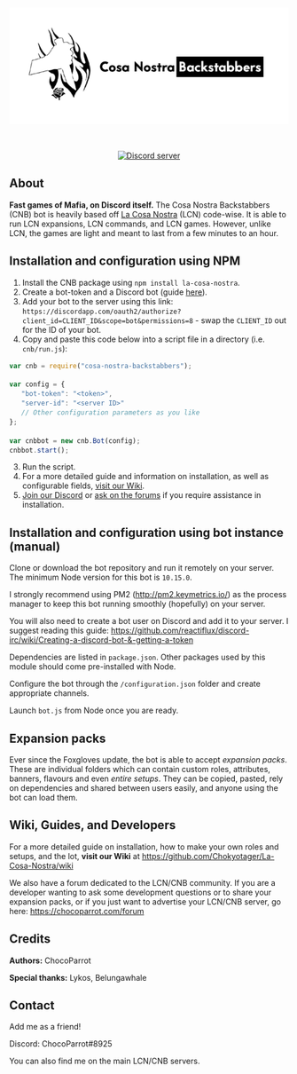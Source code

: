 <div align="center">
  <br />
  <p>
    <a href="https://github.com/Chokyotager/Cosa-Nostra-Backstabbers"><img src="/display/CNB_main_banner.png" alt="banner" /></a>
  </p>
  <br />
  <p>
    <a href="https://discord.gg/gDHPQMR"><img src="https://discordapp.com/api/guilds/504239309063323668/embed.png" alt="Discord server" /></a>
  </p>
</div>

## About
**Fast games of Mafia, on Discord itself.** The Cosa Nostra Backstabbers (CNB) bot is heavily based off [La Cosa Nostra]("https://github.com/Chokyotager/La-Cosa-Nostra") (LCN) code-wise. It is able to run LCN expansions, LCN commands, and LCN games. However, unlike LCN, the games are light and meant to last from a few minutes to an hour.


## Installation and configuration using NPM
1. Install the CNB package using `npm install la-cosa-nostra`.
2. Create a bot-token and a Discord bot (guide [here](https://github.com/reactiflux/discord-irc/wiki/Creating-a-discord-bot-&-getting-a-token)).
3. Add your bot to the server using this link: `https://discordapp.com/oauth2/authorize?client_id=CLIENT_ID&scope=bot&permissions=8` - swap the `CLIENT_ID` out for the ID of your bot.
4. Copy and paste this code below into a script file in a directory (i.e. `cnb/run.js`):

```js
var cnb = require("cosa-nostra-backstabbers");

var config = {
   "bot-token": "<token>",
   "server-id": "<server ID>"
   // Other configuration parameters as you like
};

var cnbbot = new cnb.Bot(config);
cnbbot.start();
```

3. Run the script.
4. For a more detailed guide and information on installation, as well as configurable fields, [visit our Wiki](https://github.com/Chokyotager/Cosa-Nostra-Backstabbers/wiki).
5. [Join our Discord](https://discord.gg/gDHPQMR) or [ask on the forums](https://chocoparrot.com/forum/) if you require assistance in installation.


## Installation and configuration using bot instance (manual)
Clone or download the bot repository and run it remotely on your server. The minimum Node version for this bot is `10.15.0`.

I strongly recommend using PM2 (http://pm2.keymetrics.io/) as the process manager to keep this bot running smoothly (hopefully) on your server.

You will also need to create a bot user on Discord and add it to your server. I suggest reading this guide: https://github.com/reactiflux/discord-irc/wiki/Creating-a-discord-bot-&-getting-a-token

Dependencies are listed in `package.json`. Other packages used by this module should come pre-installed with Node.

Configure the bot through the `/configuration.json` folder and create appropriate channels.

Launch `bot.js` from Node once you are ready.


## Expansion packs
Ever since the Foxgloves update, the bot is able to accept *expansion packs*. These are individual folders which can contain custom roles, attributes, banners, flavours and even *entire setups*. They can be copied, pasted, rely on dependencies and shared between users easily, and anyone using the bot can load them.


## Wiki, Guides, and Developers
For a more detailed guide on installation, how to make your own roles and setups, and the lot, **visit our Wiki** at https://github.com/Chokyotager/La-Cosa-Nostra/wiki

We also have a forum dedicated to the LCN/CNB community. If you are a developer wanting to ask some development questions or to share your expansion packs, or if you just want to advertise your LCN/CNB server, go here: https://chocoparrot.com/forum


## Credits
**Authors:** ChocoParrot

**Special thanks:** Lykos, Belungawhale


## Contact
Add me as a friend!

Discord: ChocoParrot#8925

You can also find me on the main LCN/CNB servers.
